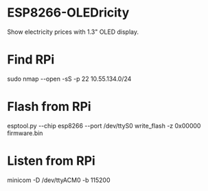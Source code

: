 # ESP8266-OLEDricity
Show electricity prices with 1.3" OLED display.


# Find RPi
sudo nmap --open -sS -p 22 10.55.134.0/24

# Flash from RPi
esptool.py --chip esp8266 --port /dev/ttyS0 write_flash -z 0x00000 firmware.bin

# Listen from RPi
minicom -D /dev/ttyACM0 -b 115200

